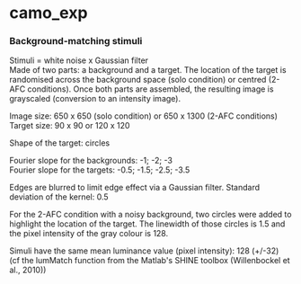 # camo_exp
### Background-matching stimuli 
Stimuli = white noise x Gaussian filter <br>
Made of two parts: a background and a target. The location of the target is randomised across the background space (solo condition) or centred (2-AFC conditions). Once both parts are assembled, the resulting image is grayscaled (conversion to an intensity image). 

Image size: 650 x 650 (solo condition) or 650 x 1300 (2-AFC conditions)<br>
Target size: 90 x 90 or 120 x 120

Shape of the target: circles

Fourier slope for the backgrounds: -1; -2; -3 <br>
Fourier slope for the targets: -0.5; -1.5; -2.5; -3.5
<!--Fourier slope of targets: -0.5; -0.75; -1; -1.25; -1.5; -1.75; -2; -2.25; -2.5; -2.75; -3; -3.25-->

Edges are blurred to limit edge effect via a Gaussian filter. Standard deviation of the kernel: 0.5

For the 2-AFC condition with a noisy background, two circles were added to highlight the location of the target. The linewidth of those circles is 1.5 and the pixel intensity of the gray colour is 128.

Simuli have the same mean luminance value (pixel intensity): 128 (+/-32) <br>
(cf the lumMatch function from the Matlab's SHINE toolbox (Willenbockel et al., 2010))